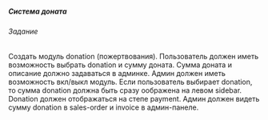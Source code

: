 ##### Система доната

###### Задание

Создать модуль donation (пожертвования). Пользователь должен иметь возможность выбрать donation и сумму доната. Сумма доната и описание должно задаваться в админке. Админ должен иметь возможность вкл/выкл модуль. 
Если пользователь выбирает donation, то сумма donation должна быть сразу оображена на левом sidebar. 
Donation должен отображаться на степе payment.
Админ должен видеть сумму donation в sales-order и invoice в админ-панеле.
